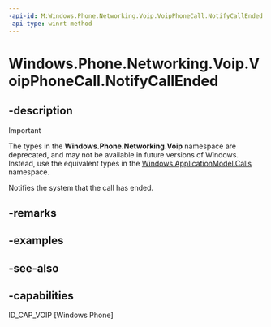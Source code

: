 ```yaml
---
-api-id: M:Windows.Phone.Networking.Voip.VoipPhoneCall.NotifyCallEnded
-api-type: winrt method
---
```


<!-- Method syntax
public void NotifyCallEnded()
-->

# Windows.Phone.Networking.Voip.VoipPhoneCall.NotifyCallEnded

## -description

> [!IMPORTANT]
> The types in the **Windows.Phone.Networking.Voip** namespace are deprecated, and may not be available in future versions of Windows. Instead, use the equivalent types in the [Windows.ApplicationModel.Calls](/uwp/api/windows.applicationmodel.calls) namespace.

Notifies the system that the call has ended.

## -remarks

## -examples

## -see-also

## -capabilities
ID_CAP_VOIP [Windows Phone]
